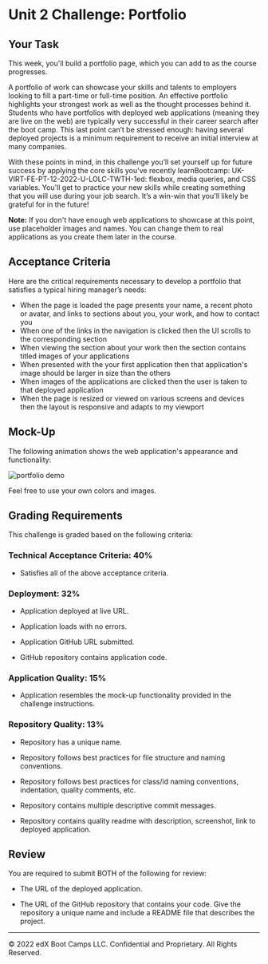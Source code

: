 # Unit 2 Challenge: Portfolio

## Your Task

This week, you'll build a portfolio page, which you can add to as the course
progresses.

A portfolio of work can showcase your skills and talents to employers looking to
fill a part-time or full-time position. An effective portfolio highlights your
strongest work as well as the thought processes behind it. Students who have
portfolios with deployed web applications (meaning they are live on the web) are
typically very successful in their career search after the boot camp. This last
point can’t be stressed enough: having several deployed projects is a minimum
requirement to receive an initial interview at many companies.

With these points in mind, in this challenge you’ll set yourself up for future
success by applying the core skills you've recently learnBootcamp:
UK-VIRT-FE-PT-12-2022-U-LOLC-TWTH-1ed: flexbox, media queries, and CSS
variables. You'll get to practice your new skills while creating something that
you will use during your job search. It’s a win-win that you'll likely be
grateful for in the future!

**Note:** If you don't have enough web applications to showcase at this point,
use placeholder images and names. You can change them to real applications as
you create them later in the course.

## Acceptance Criteria

Here are the critical requirements necessary to develop a portfolio that
satisfies a typical hiring manager’s needs:

- When the page is loaded the page presents your name, a recent photo or avatar,
  and links to sections about you, your work, and how to contact you
- When one of the links in the navigation is clicked then the UI scrolls to the
  corresponding section
- When viewing the section about your work then the section contains titled
  images of your applications
- When presented with the your first application then that application's image
  should be larger in size than the others
- When images of the applications are clicked then the user is taken to that
  deployed application
- When the page is resized or viewed on various screens and devices then the
  layout is responsive and adapts to my viewport

## Mock-Up

The following animation shows the web application's appearance and
functionality:

![portfolio demo](./images/01-css-challenge-demo.gif)

Feel free to use your own colors and images.

## Grading Requirements

This challenge is graded based on the following criteria:

### Technical Acceptance Criteria: 40%

- Satisfies all of the above acceptance criteria.

### Deployment: 32%

- Application deployed at live URL.

- Application loads with no errors.

- Application GitHub URL submitted.

- GitHub repository contains application code.

### Application Quality: 15%

- Application resembles the mock-up functionality provided in the challenge
  instructions.

### Repository Quality: 13%

- Repository has a unique name.

- Repository follows best practices for file structure and naming conventions.

- Repository follows best practices for class/id naming conventions,
  indentation, quality comments, etc.

- Repository contains multiple descriptive commit messages.

- Repository contains quality readme with description, screenshot, link to
  deployed application.

## Review

You are required to submit BOTH of the following for review:

- The URL of the deployed application.

- The URL of the GitHub repository that contains your code. Give the repository
  a unique name and include a README file that describes the project.

---

© 2022 edX Boot Camps LLC. Confidential and Proprietary. All Rights Reserved.

